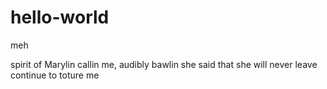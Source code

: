 # hello-world
meh


spirit of Marylin
callin me, audibly
bawlin she
said that she will never leave
continue to toture me 

